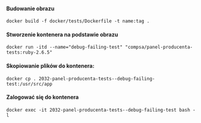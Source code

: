 #### Budowanie obrazu
```
docker build -f docker/tests/Dockerfile -t name:tag .
```


#### Stworzenie kontenera na podstawie obrazu
```
docker run -itd --name="debug-failing-test" "compsa/panel-producenta-tests:ruby-2.6.5"
```

#### Skopiowanie plików do kontenera:
```
docker cp . 2032-panel-producenta-tests--debug-failing-test:/usr/src/app
```

#### Zalogować się do kontenera
```
docker exec -it 2032-panel-producenta-tests--debug-failing-test bash -l
```
